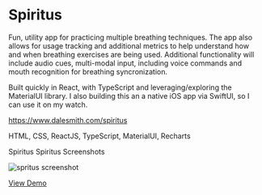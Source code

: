 # Spiritus

Fun, utility app for practicing multiple breathing techniques. The app also allows for usage tracking and additional metrics to help understand how and when breathing exercises are being used. Additional functionality will include audio cues, multi-modal input, including voice commands and mouth recognition for breathing syncronization.

Built quickly in React, with TypeScript and leveraging/exploring the MaterialUI library. I also building this an a native iOS app via SwiftUI, so I can use it on my watch.

https://www.dalesmith.com/spiritus

HTML, CSS, ReactJS, TypeScript, MaterialUI, Recharts

Spiritus
Spiritus Screenshots

![spritus screenshot](https://www.dalesmith.com/temp/spiritus_screenshot.png)
 
[View Demo](https://www.dalesmith.com/spiritus)
